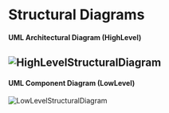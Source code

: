 # Structural Diagrams

#### UML Architectural Diagram (HighLevel)
![HighLevelStructuralDiagram](https://github.com/ar4240/ImpCalc/blob/main/2_Architecture/structural%20Diagrams/architectural_HL.png)
----
#### UML Component Diagram (LowLevel)
![LowLevelStructuralDiagram](https://github.com/ar4240/ImpCalc/blob/main/2_Architecture/structural%20Diagrams/Component_LL.jpg)



